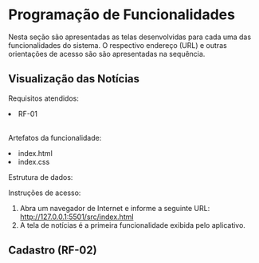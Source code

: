 # Programação de Funcionalidades

Nesta seção são apresentadas as telas desenvolvidas para cada uma das funcionalidades do sistema. O respectivo endereço (URL) e outras orientações de acesso são são apresentadas na sequência.

## Visualização das Notícias
Requisitos atendidos: 
  <li>RF-01</li><br>

Artefatos da funcionalidade: 
  <li> index.html </li>
  <li> index.css </li>
  
Estrutura de dados: 

Instruções de acesso: 
1.	Abra um navegador de Internet e informe a seguinte URL: http://127.0.0.1:5501/src/index.html 
2.	A tela de notícias é a primeira funcionalidade exibida pelo aplicativo.


## Cadastro (RF-02)
